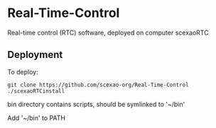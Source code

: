 
# Real-Time-Control

Real-time control (RTC) software, deployed on computer scexaoRTC

## Deployment

To deploy:

    git clone https://github.com/scexao-org/Real-Time-Control
    ./scexaoRTCinstall
    


bin directory contains scripts, should be symlinked to '~/bin'

Add '~/bin' to PATH


